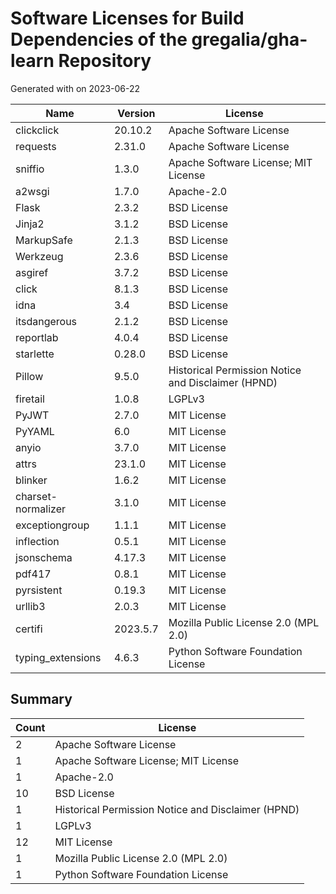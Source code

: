 # Software Licenses for Build Dependencies of the gregalia/gha-learn Repository

Generated with [](https://pypi.org/project/pip-licenses/)
 on 2023-06-22

| Name               | Version  | License                                            |
|--------------------|----------|----------------------------------------------------|
| clickclick         | 20.10.2  | Apache Software License                            |
| requests           | 2.31.0   | Apache Software License                            |
| sniffio            | 1.3.0    | Apache Software License; MIT License               |
| a2wsgi             | 1.7.0    | Apache-2.0                                         |
| Flask              | 2.3.2    | BSD License                                        |
| Jinja2             | 3.1.2    | BSD License                                        |
| MarkupSafe         | 2.1.3    | BSD License                                        |
| Werkzeug           | 2.3.6    | BSD License                                        |
| asgiref            | 3.7.2    | BSD License                                        |
| click              | 8.1.3    | BSD License                                        |
| idna               | 3.4      | BSD License                                        |
| itsdangerous       | 2.1.2    | BSD License                                        |
| reportlab          | 4.0.4    | BSD License                                        |
| starlette          | 0.28.0   | BSD License                                        |
| Pillow             | 9.5.0    | Historical Permission Notice and Disclaimer (HPND) |
| firetail           | 1.0.8    | LGPLv3                                             |
| PyJWT              | 2.7.0    | MIT License                                        |
| PyYAML             | 6.0      | MIT License                                        |
| anyio              | 3.7.0    | MIT License                                        |
| attrs              | 23.1.0   | MIT License                                        |
| blinker            | 1.6.2    | MIT License                                        |
| charset-normalizer | 3.1.0    | MIT License                                        |
| exceptiongroup     | 1.1.1    | MIT License                                        |
| inflection         | 0.5.1    | MIT License                                        |
| jsonschema         | 4.17.3   | MIT License                                        |
| pdf417             | 0.8.1    | MIT License                                        |
| pyrsistent         | 0.19.3   | MIT License                                        |
| urllib3            | 2.0.3    | MIT License                                        |
| certifi            | 2023.5.7 | Mozilla Public License 2.0 (MPL 2.0)               |
| typing_extensions  | 4.6.3    | Python Software Foundation License                 |

## Summary

| Count | License                                            |
|-------|----------------------------------------------------|
| 2     | Apache Software License                            |
| 1     | Apache Software License; MIT License               |
| 1     | Apache-2.0                                         |
| 10    | BSD License                                        |
| 1     | Historical Permission Notice and Disclaimer (HPND) |
| 1     | LGPLv3                                             |
| 12    | MIT License                                        |
| 1     | Mozilla Public License 2.0 (MPL 2.0)               |
| 1     | Python Software Foundation License                 |
